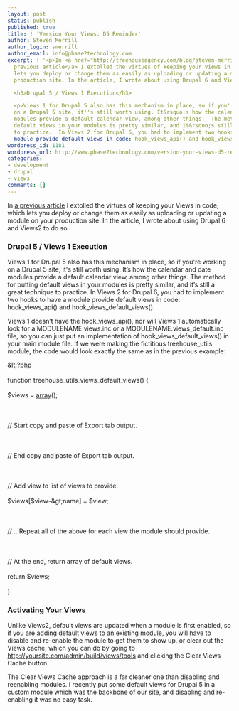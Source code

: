 ```yaml
---
layout: post
status: publish
published: true
title: ! 'Version Your Views: D5 Reminder'
author: Steven Merrill
author_login: smerrill
author_email: info@phase2technology.com
excerpt: ! '<p>In <a href="http://treehouseagency.com/blog/steven-merrill/2008/11/05/speed-and-version-your-views">a
  previous article</a> I extolled the virtues of keeping your Views in code, which
  lets you deploy or change them as easily as uploading or updating a module on your
  production site. In the article, I wrote about using Drupal 6 and Views2 to do so.</p>

  <h3>Drupal 5 / Views 1 Execution</h3>

  <p>Views 1 for Drupal 5 also has this mechanism in place, so if you''re working
  on a Drupal 5 site, it''s still worth using. It&rsquo;s how the calendar and date
  modules provide a default calendar view, among other things.  The method for putting
  default views in your modules is pretty similar, and it&rsquo;s still a great technique
  to practice.  In Views 2 for Drupal 6, you had to implement two hooks to have a
  module provide default views in code: hook_views_api() and hook_views_default_views().</p>'
wordpress_id: 1181
wordpress_url: http://www.phase2technology.com/version-your-views-d5-reminder/
categories:
- development
- drupal
- views
comments: []
---
```

<p>In <a href="http://treehouseagency.com/blog/steven-merrill/2008/11/05/speed-and-version-your-views">a previous article</a> I extolled the virtues of keeping your Views in code, which lets you deploy or change them as easily as uploading or updating a module on your production site. In the article, I wrote about using Drupal 6 and Views2 to do so.</p></p>
<h3>Drupal 5 / Views 1 Execution</h3></p>
<p>Views 1 for Drupal 5 also has this mechanism in place, so if you're working on a Drupal 5 site, it's still worth using. It&rsquo;s how the calendar and date modules provide a default calendar view, among other things.  The method for putting default views in your modules is pretty similar, and it&rsquo;s still a great technique to practice.  In Views 2 for Drupal 6, you had to implement two hooks to have a module provide default views in code: hook_views_api() and hook_views_default_views().</p></p>
<p>Views 1 doesn&rsquo;t have the hook_views_api(), nor will Views 1 automatically look for a MODULENAME.views.inc or a MODULENAME.views_default.inc file, so you can just put an implementation of hook_views_default_views() in your main module file.  If we were making the fictitious treehouse_utils module, the code would look exactly the same as in the previous example:</p></p>
<p>
<div class="geshifilter">
<div class="php geshifilter-php"><span class="sy0">&</span>lt<span class="sy0">;</span>?php<br /><br />
<span class="kw2">function</span> treehouse_utils_views_default_views<span class="br0">(</span><span class="br0">)</span> <span class="br0">{</span><br /><br />
<span class="re0">$views</span> <span class="sy0">=</span> <a href="http://www.php.net/array"><span class="kw3">array</span></a><span class="br0">(</span><span class="br0">)</span><span class="sy0">;</span><br /><br />
<br /><br />
<span class="co1">// Start copy and paste of Export tab output.</span><br /><br />
<br /><br />
<span class="co1">// End copy and paste of Export tab output.</span><br /><br />
<br /><br />
<span class="co1">// Add view to list of views to provide.</span><br /><br />
<span class="re0">$views</span><span class="br0">[</span><span class="re0">$view</span><span class="sy0">-&</span>gt<span class="sy0">;</span>name<span class="br0">]</span> <span class="sy0">=</span> <span class="re0">$view</span><span class="sy0">;</span><br /><br />
<br /><br />
<span class="co1">// ...Repeat all of the above for each view the module should provide.</span><br /><br />
<br /><br />
<span class="co1">// At the end, return array of default views.</span><br /><br />
<span class="kw1">return</span> <span class="re0">$views</span><span class="sy0">;</span><br /><br />
<span class="br0">}</span></div></div></p></p>
<h3>Activating Your Views</h3></p>
<p>Unlike Views2, default views are updated when a module is first enabled, so if you are adding default views to an existing module, you will have to disable and re-enable the module to get them to show up, or clear out the Views cache, which you can do by going to <a href="http://yoursite.com/admin/build/views/tools" title="http://yoursite.com/admin/build/views/tools">http://yoursite.com/admin/build/views/tools</a> and clicking the Clear Views Cache button.</p></p>
<p>The Clear Views Cache approach is a far cleaner one than disabling and reenabling modules. I recently put some default views for Drupal 5 in a custom module which was the backbone of our site, and disabling and re-enabling it was no easy task.</p></p>
